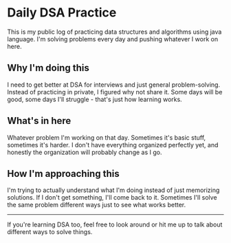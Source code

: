 # Daily DSA Practice

This is my public log of practicing data structures and algorithms using java language. I'm solving problems every day and pushing whatever I work on here.

## Why I'm doing this

I need to get better at DSA for interviews and just general problem-solving. Instead of practicing in private, I figured why not share it. Some days will be good, some days I'll struggle - that's just how learning works.

## What's in here

Whatever problem I'm working on that day. Sometimes it's basic stuff, sometimes it's harder. I don't have everything organized perfectly yet, and honestly the organization will probably change as I go.

## How I'm approaching this

I'm trying to actually understand what I'm doing instead of just memorizing solutions. If I don't get something, I'll come back to it. Sometimes I'll solve the same problem different ways just to see what works better.

---

If you're learning DSA too, feel free to look around or hit me up to talk about different ways to solve things.
